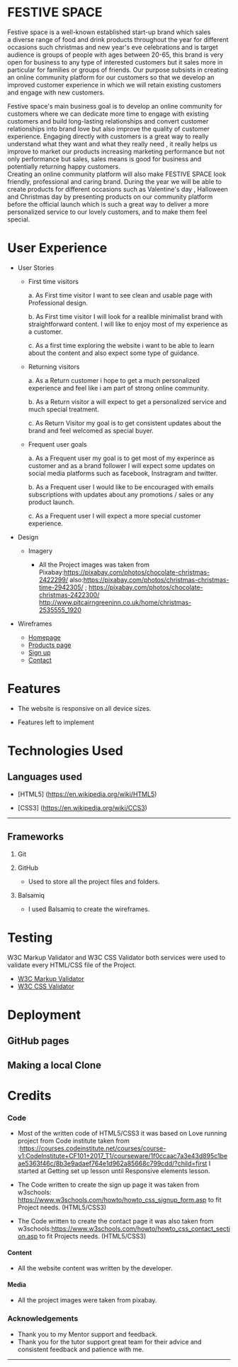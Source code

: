 
# FESTIVE SPACE 

Festive space is a well-known established start-up brand  which sales  
a diverse range of food and drink products throughout the year for different 
occasions such christmas and new year's eve celebrations and is target audience 
is groups of people with ages between 20-65, this brand 
is very open for business to any type of interested customers but it 
sales more in particular for families or groups of friends. 
Our purpose subsists in creating an online community platform for our 
customers so that we develop an improved  customer experience in which 
we will retain existing customers and engage with new customers.        

Festive space's main business goal is to develop an online community for 
customers where we can dedicate more time to engage with  existing customers
and build long-lasting relationships and convert  customer relationships into 
brand love but also improve the quality of customer experience. 
Engaging directly with customers is a great way to really understand what 
they want and what they really need , it really helps us improve to market our products 
increasing marketing performance but not only performance but sales, sales means is 
good for business  and potentially returning happy customers.   
Creating an online community platform  will also make FESTIVE SPACE look friendly, 
professional and caring brand. During the year we will be able to create products for 
different occasions such as Valentine's day , Halloween and Christmas day by presenting 
products on our community platform before the official launch which is such a great way to 
deliver a more personalized service to our lovely customers, and to make them feel special.   


# User Experience  


* User Stories 
    
    * First time visitors 

      a. As First time visitor I want to see clean and usable page with Professional design.     
            
      b. As First time visitor I will look for a realible minimalist brand with straightforward content.
         I will like to enjoy most of my experience as a customer.   

      c. As a first time exploring the website i want to be able to learn about the content 
         and also expect some type of guidance.     

    * Returning visitors 

      a. As a Return customer i hope to get a much personalized experience and feel like i am part of 
        strong online community.      

      b. As a Return visitor a will expect to get a personalized service and much special treatment.          
     

      c. As Return Visitor my goal is to get consistent updates about the brand and feel welcomed
         as special buyer.    
    
    * Frequent user goals 

      a. As a Frequent user my goal is to get most of my experince as customer and as a brand follower I will 
      expect some updates on social media platforms such as facebook, Instragram and twitter.  

      
      b. As a Frequent user I would like to be encouraged with emails subscriptions with updates 
      about any promotions / sales or any product launch.  

      
      c.  As a Frequent user I will expect a more special customer experience.


* Design 
       
    * Imagery 
        
        *  All the Project images was taken from Pixabay:https://pixabay.com/photos/chocolate-christmas-2422299/ 
           also:https://pixabay.com/photos/christmas-christmas-time-2942305/ ; 
                https://pixabay.com/photos/chocolate-christmas-2422300/     
                http://www.pitcairngreeninn.co.uk/home/christmas-2535555_1920  
                  

* Wireframes  

    * [Homepage](assets/wireframes/wireframes.png)  
    * [Products page](assets/wireframes/wireframes.png)  
    * [Sign up](assets/wireframes/wireframes.png) 
    * [Contact](assets/wireframes/wireframes.png)  


# Features 

 * The website is responsive on all device sizes.  

 * Features left to implement  


# Technologies  Used   
  
## Languages used 

  * [HTML5] (https://en.wikipedia.org/wiki/HTML5)

  * [CSS3] (https://en.wikipedia.org/wiki/CCS3)

***

## Frameworks  

   1. Git  
   2. GitHub 
       
        * Used to store all the project files and folders.   
   
   3. Balsamiq 
        
        * I used Balsamiq to create the wireframes.   


# Testing 

 W3C Markup Validator and W3C CSS Validator both services were used to validate
 every HTML/CSS file of the Project.   

 * [W3C Markup Validator](https://validator.w3.org/#validate_by_input) 
 * [W3C CSS Validator](https://jigsaw.w3.org/css-validator/#validate_by_input) 


# Deployment   

## GitHub pages 

 

## Making a local Clone   


# Credits 
 
### Code  
 
*  Most of the written code of HTML5/CSS3 it was based on Love running project from Code institute taken 
   from :https://courses.codeinstitute.net/courses/course-v1:CodeInstitute+CF101+2017_T1/courseware/1f0ccaac7a3e43d895c1beae5363f46c/8b3e9adaef764e1d962a85668c799cdd/?child=first 
   I started at Getting set up lesson until Responsive elements lesson.  

*  The Code written to create the sign up page it was taken from w3schools: https://www.w3schools.com/howto/howto_css_signup_form.asp to fit 
   Project needs. (HTML5/CSS3)

*  The Code written to create the contact page it was also taken from w3schools:https://www.w3schools.com/howto/howto_css_contact_section.asp to fit 
   Projects needs. (HTML5/CSS3) 
             
#### Content 

* All the website content was written by the developer.  

#### Media 

* All the project images were taken from pixabay.  

### Acknowledgements 

* Thank you to my Mentor support and feedback. 
* Thank you for the tutor support great team for their advice and consistent feedback and 
  patience with me. 
    

***

 




 